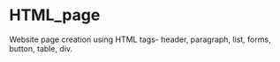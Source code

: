 # HTML_page
Website page creation using HTML tags- header, paragraph, list, forms, button, table, div.
